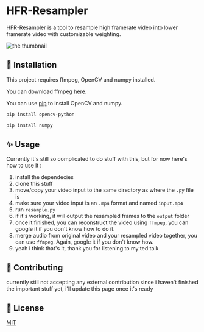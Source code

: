 # HFR-Resampler

HFR-Resampler is a tool to resample high framerate video into lower framerate video with customizable weighting.

![the thumbnail](https://i.ibb.co/7RN8Dh3/shit-thumbnail.png)

## 🔧 Installation

This project requires ffmpeg, OpenCV and numpy installed. 

You can download ffmpeg [here](https://ffmpeg.org/download.html).

You can use [pip](https://pip.pypa.io/en/stable/) to install OpenCV and numpy.

```bash
pip install opencv-python
```

```bash
pip install numpy
```

## ✨ Usage

Currently it's still so complicated to do stuff with this, but for now here's how to use it :
1. install the dependecies
2. clone this stuff
3. move/copy your video input to the same directory as where the ```.py``` file is
4. make sure your video input is an ```.mp4``` format and named ```input.mp4```
5. run ```resample.py```
6. if it's working, it will output the resampled frames to the ```output``` folder
7. once it finished, you can reconstruct the video using ```ffmpeg```, you can google it if you don't know how to do it.
8. merge audio from original video and your resampled video together, you can use ```ffmpeg```. Again, google it if you don't know how.
9. yeah i think that's it, thank you for listening to my ted talk

## 👥 Contributing
currently still not accepting any external contribution since i haven't finished the important stuff yet, i'll update this page once it's ready


## 📄 License
[MIT](https://choosealicense.com/licenses/mit/)
